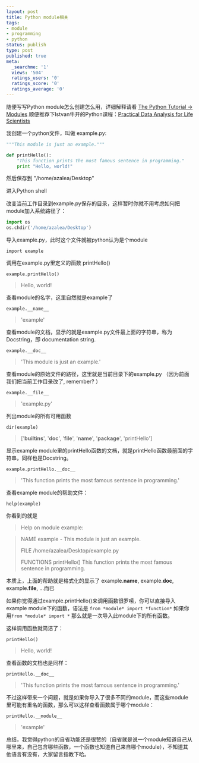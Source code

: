 ```yaml
---
layout: post
title: Python module相关
tags:
- module
- programming
- python
status: publish
type: post
published: true
meta:
  _searchme: '1'
  views: '504'
  ratings_users: '0'
  ratings_score: '0'
  ratings_average: '0'
---
```

随便写写Python module怎么创建怎么用，详细解释请看 <a href="http://docs.python.org/tutorial/modules.html" target="_blank">The Python Tutorial -&gt; Modules</a>
顺便推荐下Istvan牛开的Python课程：<a href="http://www.personal.psu.edu/iua1/course/2009/bmmb-597D-2009.html" target="_blank">Practical Data Analysis for Life Scientists</a>


我创建一个python文件，叫做 example.py:

```python
"""This module is just an example."""

def printHello():
    "This function prints the most famous sentence in programming."
    print "Hello, world!"
```

然后保存到 "/home/azalea/Desktop"

进入Python shell

改变当前工作目录到example.py保存的目录，这样暂时你就不用考虑如何把module加入系统路径了：

```python
import os
os.chdir('/home/azalea/Desktop')
```

导入example.py，此时这个文件就被python认为是个module

`import example`

调用在example.py里定义的函数 printHello()

`example.printHello()`

> Hello, world!

查看module的名字，这里自然就是example了

`example.__name__`

> 'example'

查看module的文档，显示的就是example.py文件最上面的字符串，称为Docstring，即 documentation string.

`example.__doc__`

> 'This module is just an example.'

查看module的原始文件的路径，这里就是当前目录下的example.py （因为前面我们把当前工作目录改了, remember? ）

`example.__file__`

> 'example.py'

列出module的所有可用函数

`dir(example)`

> ['__builtins__', '__doc__', '__file__', '__name__', '__package__', 'printHello']

显示example module里的printHello函数的文档，就是printHello函数最前面的字符串，同样也是Docstring。

`example.printHello.__doc__`

> 'This function prints the most famous sentence in programming.'

查看example module的帮助文件：

`help(example)`

你看到的就是

> Help on module example:

> NAME
> example - This module is just an example.
>
> FILE
> /home/azalea/Desktop/example.py
>
> FUNCTIONS
> printHello()
>This function prints the most famous sentence in programming.</blockquote>

本质上，上面的帮助就是格式化的显示了 example.__name__, example.__doc__, example.__file__, ...而已

如果你觉得通过example.printHello()来调用函数很罗嗦，你可以直接导入example module下的函数，语法是 `from *module* import *function*`
如果你用`from *module* import *` 那么就是一次导入此module下的所有函数。

这样调用函数就简洁了：

`printHello()`

> Hello, world!

查看函数的文档也是同样：

`printHello.__doc__`

> 'This function prints the most famous sentence in programming.'

不过这样带来一个问题，就是如果你导入了很多不同的module，而这些module里可能有重名的函数，那么可以这样查看函数属于哪个module：

`printHello.__module__`
> 'example'

总结，我觉得python的自省功能还是很赞的（自省就是说一个module知道自己从哪里来，自己包含哪些函数，一个函数也知道自己来自哪个module），不知道其他语言有没有，大家留言指教下哈。
